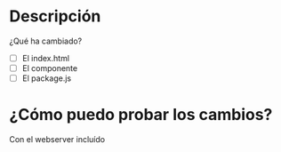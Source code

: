 # Descripción
¿Qué ha cambiado?

- [ ] El index.html
- [ ] El componente
- [ ] El package.js

# ¿Cómo puedo probar los cambios?
Con el webserver incluído